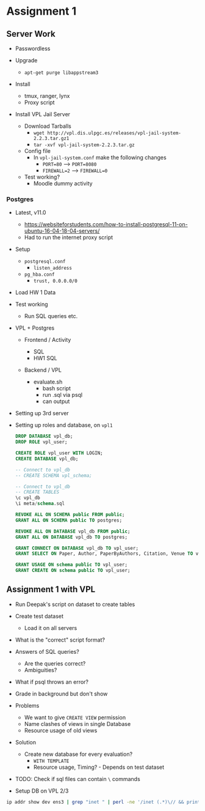 
# Assignment 1


## Server Work

* Passwordless
* Upgrade
    - `apt-get purge libappstream3`
* Install
    - tmux, ranger, lynx
    - Proxy script

* Install VPL Jail Server
    - Download Tarballs
        + `wget http://vpl.dis.ulpgc.es/releases/vpl-jail-system-2.2.3.tar.gz1`
        + `tar -xvf vpl-jail-system-2.2.3.tar.gz`
    - Config file
        + In `vpl-jail-system.conf` make the following changes
            * `PORT=80` --> `PORT=8080`
            * `FIREWALL=2` --> `FIREWALL=0`
    - Test working?
        + Moodle dummy activity

### Postgres

* Latest, v11.0
    + https://websiteforstudents.com/how-to-install-postgresql-11-on-ubuntu-16-04-18-04-servers/
    + Had to run the internet proxy script

* Setup
    + `postgresql.conf`
        * `listen_address`
    + `pg_hba.conf`
        * `trust, 0.0.0.0/0`

* Load HW 1 Data
* Test working
    + Run SQL queries etc.

* VPL + Postgres

    - Frontend / Activity
        + SQL
        + HW1 SQL

    - Backend / VPL
        + evaluate.sh
            * bash script
            * run .sql via psql
            * can output

* Setting up 3rd server

* Setting up roles and database, on `vpl1`

    ```sql
    DROP DATABASE vpl_db;
    DROP ROLE vpl_user;

    CREATE ROLE vpl_user WITH LOGIN;
    CREATE DATABASE vpl_db;

    -- Connect to vpl_db
    -- CREATE SCHEMA vpl_schema;

    -- Connect to vpl_db
    -- CREATE TABLES
    \c vpl_db
    \i meta/schema.sql

    REVOKE ALL ON SCHEMA public FROM public;
    GRANT ALL ON SCHEMA public TO postgres;

    REVOKE ALL ON DATABASE vpl_db FROM public;
    GRANT ALL ON DATABASE vpl_db TO postgres;
    
    GRANT CONNECT ON DATABASE vpl_db TO vpl_user;
    GRANT SELECT ON Paper, Author, PaperByAuthors, Citation, Venue TO vpl_user;

    GRANT USAGE ON schema public TO vpl_user;
    GRANT CREATE ON schema public TO vpl_user;
    ```

## Assignment 1 with VPL

- Run Deepak's script on dataset to create tables
- Create test dataset
    + Load it on all servers

- What is the "correct" script format?

- Answers of SQL queries?
    + Are the queries correct?
    + Ambiguities?

- What if psql throws an error?

- Grade in background but don't show

- Problems
    - We want to give `CREATE VIEW` permission
    - Name clashes of views in single Database
    - Resource usage of old views

- Solution
    - Create new database for every evaluation?
        - `WITH TEMPLATE`
        - Resource usage, Timing? - Depends on test dataset

- TODO: Check if sql files can contain `\` commands

- Setup DB on VPL 2/3

```bash
ip addr show dev ens3 | grep "inet " | perl -ne '/inet (.*)\// && print $1'
```
